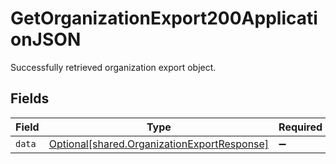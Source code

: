 # GetOrganizationExport200ApplicationJSON

Successfully retrieved organization export object.


## Fields

| Field                                                                                            | Type                                                                                             | Required                                                                                         | Description                                                                                      |
| ------------------------------------------------------------------------------------------------ | ------------------------------------------------------------------------------------------------ | ------------------------------------------------------------------------------------------------ | ------------------------------------------------------------------------------------------------ |
| `data`                                                                                           | [Optional[shared.OrganizationExportResponse]](../../models/shared/organizationexportresponse.md) | :heavy_minus_sign:                                                                               | N/A                                                                                              |